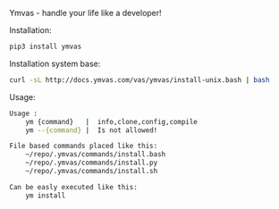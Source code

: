 Ymvas - handle your life like a developer!

Installation:
```bash
pip3 install ymvas
```

Installation system base:
```bash
curl -sL http://docs.ymvas.com/vas/ymvas/install-unix.bash | bash
```


Usage:

```bash
Usage :
    ym {command}   |  info,clone,config,compile
    ym --{command} |  Is not allowed!

File based commands placed like this:
    ~/repo/.ymvas/commands/install.bash
    ~/repo/.ymvas/commands/install.py
    ~/repo/.ymvas/commands/install.sh

Can be easly executed like this:
    ym install

```
